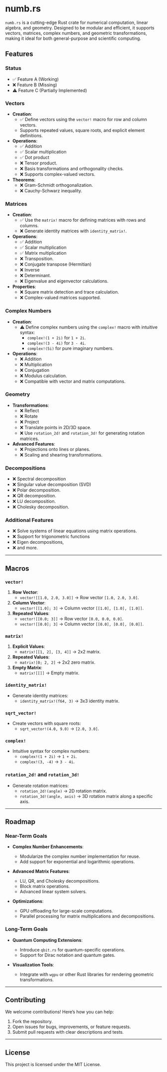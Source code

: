 # numb.rs

`numb.rs` is a cutting-edge Rust crate for numerical computation, linear algebra, and geometry. Designed to be modular and efficient, it supports vectors, matrices, complex numbers, and geometric transformations, making it ideal for both general-purpose and scientific computing.

## Features

### Status
- ✅ Feature A (Working)
- ❌ Feature B (Missing)
- ⚠️ Feature C (Partially Implemented)

### Vectors
- **Creation**:
  - ✅ Define vectors using the `vector!` macro for row and column vectors.
  - Supports repeated values, square roots, and explicit element definitions.
- **Operations**:
  - ✅ Addition
  - ✅ Scalar multiplication
  - ✅ Dot product
  - ❌ Tensor product.
  - ❌ Basis transformations and orthogonality checks.
  - ❌ Supports complex-valued vectors.
- **Theorems**:
  - ❌ Gram-Schmidt orthogonalization.
  - ❌ Cauchy-Schwarz inequality.

### Matrices
- **Creation**:
  - ✅ Use the `matrix!` macro for defining matrices with rows and columns.
  - ❌ Generate identity matrices with `identity_matrix!`.
- **Operations**:
  - ✅ Addition
  - ✅ Scalar multiplication
  - ✅ Matrix multiplication
  - ❌ Transposition.
  - ❌ Conjugate transpose (Hermitian)
  - ❌ Inverse
  - ❌ Determinant.
  - ❌ Eigenvalue and eigenvector calculations.
- **Properties**:
  - ❌ Square matrix detection and trace calculation.
  - ❌ Complex-valued matrices supported.

### Complex Numbers
- **Creation**:
  - ⚠️ Define complex numbers using the `complex!` macro with intuitive syntax:
    - `complex!(1 + 2i)` for `1 + 2i`.
    - `complex!(3 - 4i)` for `3 - 4i`.
    - `complex!(5i)` for pure imaginary numbers.
- **Operations**:
  - ❌ Addition
  - ❌ Multiplication
  - ❌ Conjugation
  - ❌ Modulus calculation.
  - ❌ Compatible with vector and matrix computations.

### Geometry
- **Transformations**:
  - ❌ Reflect
  - ❌ Rotate
  - ❌ Project
  - ❌ Translate points in 2D/3D space.
  - ❌ Use `rotation_2d!` and `rotation_3d!` for generating rotation matrices.
- **Advanced Features**:
  - ❌ Projections onto lines or planes.
  - ❌ Scaling and shearing transformations.

### Decompositions
- ❌ Spectral decomposition
- ❌ Singular value decomposition (SVD)
- ❌ Polar decomposition.
- ❌ QR decomposition.
- ❌ LU decomposition.
- ❌ Cholesky decomposition.

### Additional Features
- ❌ Solve systems of linear equations using matrix operations.
- ❌ Support for trigonometric functions
- ❌ Eigen decompositions,
- ❌ and more.

---

## Macros

### `vector!`
1. **Row Vector**:
   - `vector![[1.0, 2.0, 3.0]]` → Row vector `[1.0, 2.0, 3.0]`.
2. **Column Vector**:
   - `vector![[1.0]; 3]` → Column vector `[[1.0], [1.0], [1.0]]`.
3. **Repeated Values**:
   - `vector![[0.0; 3]]` → Row vector `[0.0, 0.0, 0.0]`.
   - `vector![[0.0]; 3]` → Column vector `[[0.0], [0.0], [0.0]]`.

### `matrix!`
1. **Explicit Values**:
   - `matrix![[1, 2], [3, 4]]` → 2x2 matrix.
2. **Repeated Values**:
   - `matrix![0; 2, 2]` → 2x2 zero matrix.
3. **Empty Matrix**:
   - `matrix![[]]` → Empty matrix.

### `identity_matrix!`
- Generate identity matrices:
  - `identity_matrix!(f64, 3)` → 3x3 identity matrix.

### `sqrt_vector!`
- Create vectors with square roots:
  - `sqrt_vector!(4.0, 9.0)` → `[2.0, 3.0]`.

### `complex!`
- Intuitive syntax for complex numbers:
  - `complex!(1 + 2i)` → `1 + 2i`.
  - `complex!(3, -4)` → `3 - 4i`.

### `rotation_2d!` and `rotation_3d!`
- Generate rotation matrices:
  - `rotation_2d!(angle)` → 2D rotation matrix.
  - `rotation_3d!(angle, axis)` → 3D rotation matrix along a specific axis.

---

## Roadmap

### Near-Term Goals
- **Complex Number Enhancements**:
  - Modularize the complex number implementation for reuse.
  - Add support for exponential and logarithmic operations.

- **Advanced Matrix Features**:
  - LU, QR, and Cholesky decompositions.
  - Block matrix operations.
  - Advanced linear system solvers.

- **Optimizations**:
  - GPU offloading for large-scale computations.
  - Parallel processing for matrix multiplications and decompositions.

### Long-Term Goals
- **Quantum Computing Extensions**:
  - Introduce `qbit.rs` for quantum-specific operations.
  - Support for Dirac notation and quantum gates.

- **Visualization Tools**:
  - Integrate with `wgpu` or other Rust libraries for rendering geometric transformations.

---

## Contributing
We welcome contributions! Here’s how you can help:
1. Fork the repository.
2. Open issues for bugs, improvements, or feature requests.
3. Submit pull requests with clear descriptions and tests.

---

## License
This project is licensed under the MIT License.